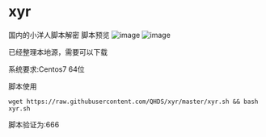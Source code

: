 # xyr
国内的小洋人脚本解密
脚本预览
![image](https://github.com/QHDS/xyr/blob/master/images/1.png)
![image](https://github.com/QHDS/xyr/blob/master/images/2.png)


已经整理本地源，需要可以下载

系统要求:Centos7 64位

脚本使用

`wget https://raw.githubusercontent.com/QHDS/xyr/master/xyr.sh && bash xyr.sh`

脚本验证为:666
